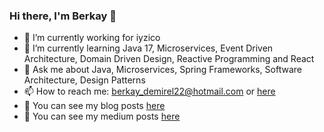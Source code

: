 ### Hi there, I'm Berkay 👋
- 🔭 I’m currently working for iyzico
- 🌱 I’m currently learning Java 17, Microservices, Event Driven Architecture, Domain Driven Design, Reactive Programming and React
- 💬 Ask me about Java, Microservices, Spring Frameworks, Software Architecture, Design Patterns
- 📫 How to reach me: berkay_demirel22@hotmail.com or [here](https://www.linkedin.com/in/berkay22demirel)
- 📖  You can see my blog posts [here](http://berkay22demirel.blogspot.com)
- 📕 You can see my medium posts [here](https://berkay22demirel.medium.com)
